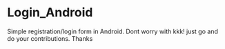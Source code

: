 # Login_Android
Simple registration/login form in Android.
Dont worry with kkk! just go and do your contributions. Thanks
